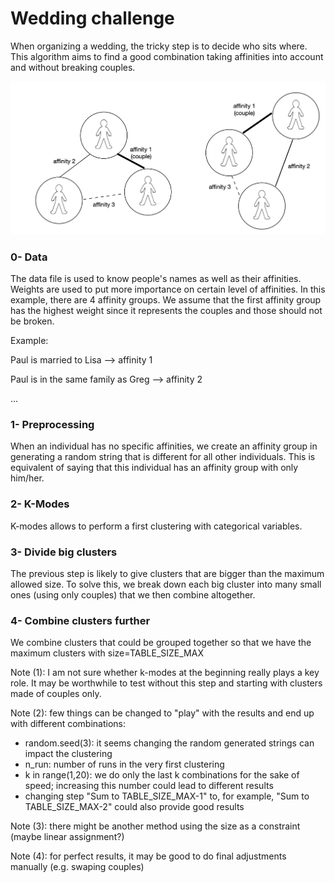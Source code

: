 # Wedding challenge

When organizing a wedding, the tricky step is to decide who sits where. This algorithm aims to find a good combination taking affinities into account and without breaking couples.

![Clustering for table attribution](https://github.com/savoga/wedding-challenge/blob/main/clustering-schema.png)

### 0- Data

The data file is used to know people's names as well as their affinities. Weights are used to put more importance on certain level of affinities. In this example, there are 4 affinity groups. We assume that the first affinity group has the highest weight since it represents the couples and those should not be broken.

Example:

Paul is married to Lisa --> affinity 1

Paul is in the same family as Greg --> affinity 2

...

### 1- Preprocessing

When an individual has no specific affinities, we create an affinity group in generating a random string that is different for all other individuals. This is equivalent of saying that this individual has an affinity group with only him/her.

### 2- K-Modes

K-modes allows to perform a first clustering with categorical variables.

### 3- Divide big clusters

The previous step is likely to give clusters that are bigger than the maximum allowed size. To solve this, we break down each big cluster into many small ones (using only couples) that we then combine altogether.

### 4- Combine clusters further

We combine clusters that could be grouped together so that we have the maximum clusters with size=TABLE_SIZE_MAX


Note (1): I am not sure whether k-modes at the beginning really plays a key role. It may be worthwhile to test without this step and starting with clusters made of couples only.

Note (2): few things can be changed to "play" with the results and end up with different combinations:
- random.seed(3): it seems changing the random generated strings can impact the clustering
- n_run: number of runs in the very first clustering
- k in range(1,20): we do only the last k combinations for the sake of speed; increasing this number could lead to different results
- changing step "Sum to TABLE_SIZE_MAX-1" to, for example, "Sum to TABLE_SIZE_MAX-2" could also provide good results

Note (3): there might be another method using the size as a constraint (maybe linear assignment?)

Note (4): for perfect results, it may be good to do final adjustments manually (e.g. swaping couples)